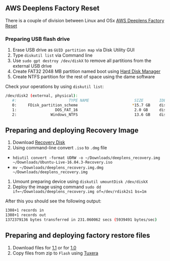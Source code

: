 ## AWS Deeplens Factory Reset

There is a couple of division between Linux and OSx [AWS Deeplens Factory Reset](https://docs.aws.amazon.com/deeplens/latest/dg/deeplens-device-factory-reset-preparation.html)

### Preparing USB flash drive

1. Erase USB drive as `GUID partition map` via Disk Utility GUI
1. Type `diskutil list` via Command line
1. Use `sudo gpt destroy /dev/diskX` to remove all partitions from the external USB drive
1. Create FAT32 2048 MB partition named boot using [Hard Disk Manager](https://www.paragon-software.com/hdm-mac/)
1. Create NTFS partition for the rest of space using the dame software

Check your operations by using `diskutil list`:

```bash
/dev/disk2 (external, physical):
   #:                       TYPE NAME                    SIZE       IDENTIFIER
   0:     FDisk_partition_scheme                        *15.7 GB    disk2
   1:                 DOS_FAT_16                         2.0 GB     disk2s1
   2:               Windows_NTFS                         13.6 GB    disk2s2
```

## Preparing and deploying Recovery Image

1. Download [Recovery Disk](https://s3.amazonaws.com/deeplens-public/factory-restore/Ubuntu-Live-16.04.3-Recovery.iso)
1. Using command-line convert `.iso` to `.dmg` file
- `hdiutil convert -format UDRW -o ~/Downloads/deeplens_recovery.img ~/Downloads/Ubuntu-Live-16.04.3-Recovery.iso`
- `mv ~/Downloads/deeplens_recovery.img.dmg ~/Downloads/deeplens_recovery.img`
1. Umount preparing device using `diskutil umountDisk /dev/diskX`
1. Deploy the image using command `sudo dd if=~/Downloads/deeplens_recovery.img of=/dev/rdisk2s1 bs=1m`

After this you should see the following output:

```bash
1308+1 records in
1308+1 records out
1372379136 bytes transferred in 231.060062 secs (5939491 bytes/sec)
```

## Preparing and deploying factory restore files

1. Download files for [1.1](https://s3.amazonaws.com/deeplens-public/factory-restore/DeepLensFactoryRestore_hw_1_1.zip) or for [1.0](https://s3.amazonaws.com/deeplens-public/factory-restore/DeepLensFactoryRestore.zip)
1. Copy files from zip to `Flash` using [Tuxera](http://tuxera.com/products/tuxera-ntfs-for-mac/)
